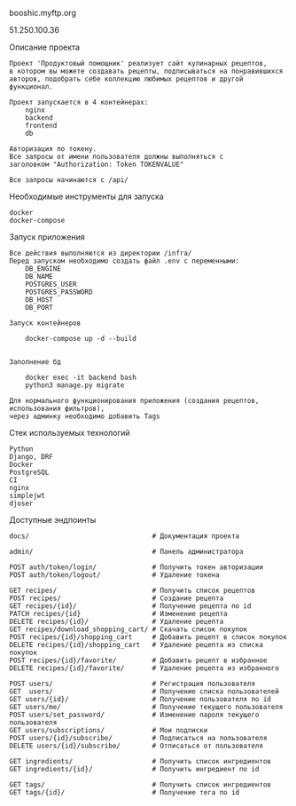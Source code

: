 booshic.myftp.org

51.250.100.36

Описание проекта
    
    Проект 'Продуктовый помощник' реализует сайт кулинарных рецептов,
    в котором вы можете создавать рецепты, подписываться на понравившихся
    авторов, подобрать себе коллекцию любимых рецептов и другой функционал.
    
    Проект запускается в 4 контейнерах:
        nginx
        backend
        frontend
        db

    Авторизация по токену.
    Все запросы от имени пользователя должны выполняться с 
    заголовком "Authorization: Token TOKENVALUE"
    
    Все запросы начинаются с /api/

Необходимые инструменты для запуска

    docker
    docker-compose

Запуск приложения

    Все действия выполняются из директории /infra/
    Перед запуском необходимо создать файл .env с переменными:
        DB_ENGINE
        DB_NAME
        POSTGRES_USER
        POSTGRES_PASSWORD
        DB_HOST
        DB_PORT
    
    Запуск контейнеров

        docker-compose up -d --build

    
    Заполнение бд
        
        docker exec -it backend bash
        python3 manage.py migrate

    Для нормального функционирования приложения (создания рецептов, использования фильтров),
    через админку необходимо добавить Tags

Стек используемых технологий

    Python
    Django, DRF
    Docker
    PostgreSQL
    CI
    nginx
    simplejwt
    djoser

Доступные эндпоинты
    
    docs/                               # Документация проекта

    admin/                              # Панель администратора
    
    POST auth/token/login/              # Получить токен авторизации
    POST auth/token/logout/             # Удаление токена
    
    GET recipes/                        # Получить список рецептов
    POST recipes/                       # Создание рецепта
    GET recipes/{id}/                   # Получение рецепта по id
    PATCH recipes/{id}                  # Изменение рецепта
    DELETE recipes/{id}/                # Удаление рецепта
    GET recipes/download_shopping_cart/ # Скачать список покупок
    POST recipes/{id}/shopping_cart     # Добавить рецепт в список покупок
    DELETE recipes/{id}/shopping_cart   # Удаление рецепта из списка покупок
    POST recipes/{id}/favorite/         # Добавить рецепт в избранное
    DELETE recipes/{id}/favorite/       # Удаление рецепта из избранного
    
    POST users/                         # Регистрация пользователя
    GET  users/                         # Получение списка пользователей
    GET users/{id}/                     # Получение пользователя по id
    GET users/me/                       # Получение текущего пользователя
    POST users/set_password/            # Изменение пароля текущего пользователя
    GET users/subscriptions/            # Мои подписки
    POST users/{id}/subscribe/          # Подписаться на пользователя
    DELETE users/{id}/subscribe/        # Отписаться от пользователя
    
    GET ingredients/                    # Получить список ингредиентов
    GET ingredients/{id}/               # Получить ингредиент по id
    
    GET tags/                           # Получить список ингредиентов
    GET tags/{id}/                      # Получение тега по id
